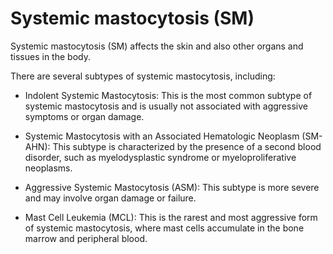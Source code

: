 # Systemic mastocytosis (SM)

Systemic mastocytosis (SM) affects the skin and also other organs and tissues in the body.

There are several subtypes of systemic mastocytosis, including:

* Indolent Systemic Mastocytosis: This is the most common subtype of systemic mastocytosis and is usually not associated with aggressive symptoms or organ damage.

* Systemic Mastocytosis with an Associated Hematologic Neoplasm (SM-AHN): This subtype is characterized by the presence of a second blood disorder, such as myelodysplastic syndrome or myeloproliferative neoplasms.

* Aggressive Systemic Mastocytosis (ASM): This subtype is more severe and may involve organ damage or failure.

* Mast Cell Leukemia (MCL): This is the rarest and most aggressive form of systemic mastocytosis, where mast cells accumulate in the bone marrow and peripheral blood.
